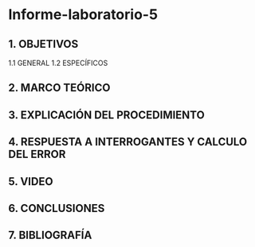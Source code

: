 # Informe-laboratorio-5
## 1. OBJETIVOS
   1.1 GENERAL
   1.2 ESPECÍFICOS   
## 2. MARCO TEÓRICO
## 3. EXPLICACIÓN DEL PROCEDIMIENTO
## 4. RESPUESTA A INTERROGANTES Y CALCULO DEL ERROR
## 5. VIDEO
## 6. CONCLUSIONES
## 7. BIBLIOGRAFÍA 
